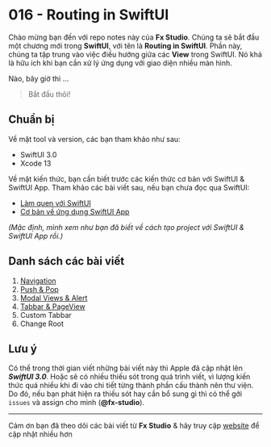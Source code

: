 # 016 - Routing in SwiftUI

Chào mừng bạn đến với repo notes này của **Fx Studio**. Chúng ta sẽ bắt đầu một chương mới trong **SwiftUI**, với tên là **Routing in SwiftUI**. Phần này, chúng ta tập trung vào việc điều hướng giữa các **View** trong SwiftUI. Nó khá là hữu ích khi bạn cần xử lý ứng dụng với giao diện nhiều màn hình.

Nào, bây giờ thì ...

> Bắt đầu thôi!

## Chuẩn bị

Về mặt tool và version, các bạn tham khảo như sau:

- SwiftUI 3.0
- Xcode 13

Về mặt kiến thức, bạn cần biết trước các kiến thức cơ bản với SwiftUI & SwiftUI App. Tham khảo các bài viết sau, nếu bạn chưa đọc qua SwiftUI:

- [Làm quen với SwiftUI](https://fxstudio.dev/swiftui-phan-1-lam-quen-voi-swiftui/)
- [Cơ bản về ứng dụng SwiftUI App](https://fxstudio.dev/swiftui-phan-2-co-ban-ve-ung-dung-swiftui-app/)

*(Mặc định, mình xem như bạn đã biết về cách tạo project với SwiftUI & SwiftUI App rồi.)*

## Danh sách các bài viết

1. [Navigation](./01_Navigation.md)
2. [Push & Pop](./02_Push_Pop.md)
3. [Modal Views & Alert](./03_ModalView_Alert.md)
4. [Tabbar & PageView](./04_TabView.md)
5. Custom Tabbar
6. Change Root

## Lưu ý

Có thể trong thời gian viết những bài viết này thì Apple đã cập nhật lên ***SwiftUI 3.0***. Hoặc sẽ có nhiều thiếu sót trong quá trình viết, vì lượng kiến thức quá nhiều khi đi vào chi tiết từng thành phần cấu thành nên thư viện. Do đó, nếu bạn phát hiện ra thiếu sót hay cần bổ sung gì thì có thể gởi `issues` và assign cho mình (**@fx-studio**).

---

Cảm ơn bạn đã theo dõi các bài viết từ **Fx Studio** & hãy truy cập [website](https://fxstudio.dev/) để cập nhật nhiều hơn
